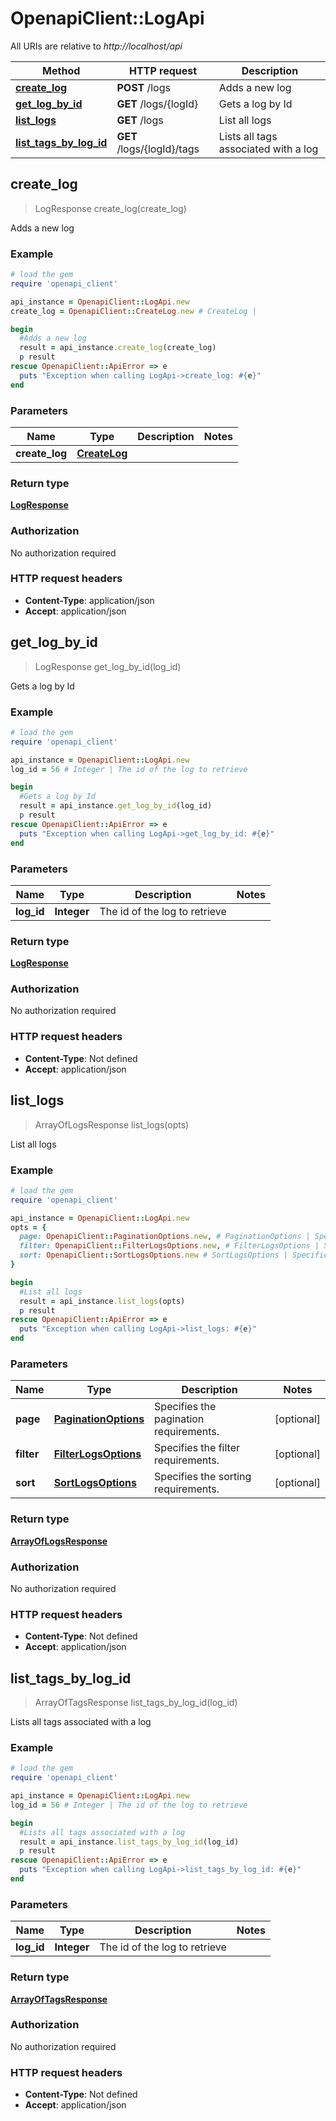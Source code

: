 # OpenapiClient::LogApi

All URIs are relative to *http://localhost/api*

Method | HTTP request | Description
------------- | ------------- | -------------
[**create_log**](LogApi.md#create_log) | **POST** /logs | Adds a new log
[**get_log_by_id**](LogApi.md#get_log_by_id) | **GET** /logs/{logId} | Gets a log by Id
[**list_logs**](LogApi.md#list_logs) | **GET** /logs | List all logs
[**list_tags_by_log_id**](LogApi.md#list_tags_by_log_id) | **GET** /logs/{logId}/tags | Lists all tags associated with a log



## create_log

> LogResponse create_log(create_log)

Adds a new log

### Example

```ruby
# load the gem
require 'openapi_client'

api_instance = OpenapiClient::LogApi.new
create_log = OpenapiClient::CreateLog.new # CreateLog | 

begin
  #Adds a new log
  result = api_instance.create_log(create_log)
  p result
rescue OpenapiClient::ApiError => e
  puts "Exception when calling LogApi->create_log: #{e}"
end
```

### Parameters


Name | Type | Description  | Notes
------------- | ------------- | ------------- | -------------
 **create_log** | [**CreateLog**](CreateLog.md)|  | 

### Return type

[**LogResponse**](LogResponse.md)

### Authorization

No authorization required

### HTTP request headers

- **Content-Type**: application/json
- **Accept**: application/json


## get_log_by_id

> LogResponse get_log_by_id(log_id)

Gets a log by Id

### Example

```ruby
# load the gem
require 'openapi_client'

api_instance = OpenapiClient::LogApi.new
log_id = 56 # Integer | The id of the log to retrieve

begin
  #Gets a log by Id
  result = api_instance.get_log_by_id(log_id)
  p result
rescue OpenapiClient::ApiError => e
  puts "Exception when calling LogApi->get_log_by_id: #{e}"
end
```

### Parameters


Name | Type | Description  | Notes
------------- | ------------- | ------------- | -------------
 **log_id** | **Integer**| The id of the log to retrieve | 

### Return type

[**LogResponse**](LogResponse.md)

### Authorization

No authorization required

### HTTP request headers

- **Content-Type**: Not defined
- **Accept**: application/json


## list_logs

> ArrayOfLogsResponse list_logs(opts)

List all logs

### Example

```ruby
# load the gem
require 'openapi_client'

api_instance = OpenapiClient::LogApi.new
opts = {
  page: OpenapiClient::PaginationOptions.new, # PaginationOptions | Specifies the pagination requirements.
  filter: OpenapiClient::FilterLogsOptions.new, # FilterLogsOptions | Specifies the filter requirements.
  sort: OpenapiClient::SortLogsOptions.new # SortLogsOptions | Specifies the sorting requirements.
}

begin
  #List all logs
  result = api_instance.list_logs(opts)
  p result
rescue OpenapiClient::ApiError => e
  puts "Exception when calling LogApi->list_logs: #{e}"
end
```

### Parameters


Name | Type | Description  | Notes
------------- | ------------- | ------------- | -------------
 **page** | [**PaginationOptions**](.md)| Specifies the pagination requirements. | [optional] 
 **filter** | [**FilterLogsOptions**](.md)| Specifies the filter requirements. | [optional] 
 **sort** | [**SortLogsOptions**](.md)| Specifies the sorting requirements. | [optional] 

### Return type

[**ArrayOfLogsResponse**](ArrayOfLogsResponse.md)

### Authorization

No authorization required

### HTTP request headers

- **Content-Type**: Not defined
- **Accept**: application/json


## list_tags_by_log_id

> ArrayOfTagsResponse list_tags_by_log_id(log_id)

Lists all tags associated with a log

### Example

```ruby
# load the gem
require 'openapi_client'

api_instance = OpenapiClient::LogApi.new
log_id = 56 # Integer | The id of the log to retrieve

begin
  #Lists all tags associated with a log
  result = api_instance.list_tags_by_log_id(log_id)
  p result
rescue OpenapiClient::ApiError => e
  puts "Exception when calling LogApi->list_tags_by_log_id: #{e}"
end
```

### Parameters


Name | Type | Description  | Notes
------------- | ------------- | ------------- | -------------
 **log_id** | **Integer**| The id of the log to retrieve | 

### Return type

[**ArrayOfTagsResponse**](ArrayOfTagsResponse.md)

### Authorization

No authorization required

### HTTP request headers

- **Content-Type**: Not defined
- **Accept**: application/json

